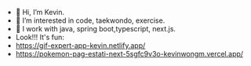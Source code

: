 - 👋 Hi, I’m Kevin.
- 👀 I’m interested in code, taekwondo, exercise.
- 🌱 I work with java, spring boot,typescript, next.js.
- Look!!! It's fun:
- https://gif-expert-app-kevin.netlify.app/
- https://pokemon-pag-estati-next-5sgfc9v3o-kevinwongm.vercel.app/

<!---
wongkevinmanuel/wongkevinmanuel is a ✨ special ✨ repository because its `README.md` (this file) appears on your GitHub profile.
You can click the Preview link to take a look at your changes.
--->
